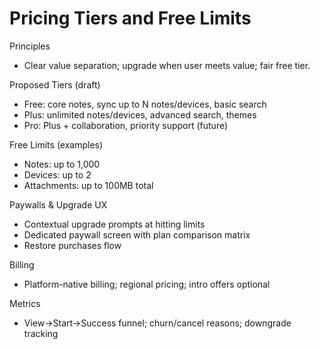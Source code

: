 # Pricing Tiers and Free Limits

Principles
- Clear value separation; upgrade when user meets value; fair free tier.

Proposed Tiers (draft)
- Free: core notes, sync up to N notes/devices, basic search
- Plus: unlimited notes/devices, advanced search, themes
- Pro: Plus + collaboration, priority support (future)

Free Limits (examples)
- Notes: up to 1,000
- Devices: up to 2
- Attachments: up to 100MB total

Paywalls & Upgrade UX
- Contextual upgrade prompts at hitting limits
- Dedicated paywall screen with plan comparison matrix
- Restore purchases flow

Billing
- Platform-native billing; regional pricing; intro offers optional

Metrics
- View→Start→Success funnel; churn/cancel reasons; downgrade tracking